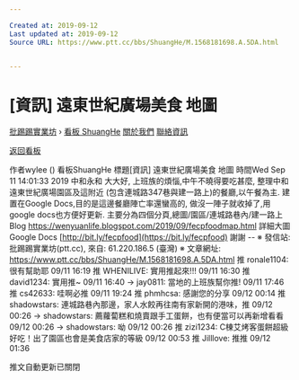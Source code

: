 ```yaml
---

Created at: 2019-09-12
Last updated at: 2019-09-12
Source URL: https://www.ptt.cc/bbs/ShuangHe/M.1568181698.A.5DA.html


---
```


# [資訊] 遠東世紀廣場美食 地圖


[批踢踢實業坊](https://www.ptt.cc/bbs/) › [看板 ShuangHe](https://www.ptt.cc/bbs/ShuangHe/index.html) [關於我們](https://www.ptt.cc/about.html) [聯絡資訊](https://www.ptt.cc/contact.html)

[返回看板](https://www.ptt.cc/bbs/ShuangHe/index.html)

作者wylee ()
看板ShuangHe
標題\[資訊\] 遠東世紀廣場美食 地圖
時間Wed Sep 11 14:01:33 2019
中和永和 大大好, 上班族的煩惱,中午不曉得要吃甚麼, 整理中和遠東世紀廣場園區及這附近 (包含連城路347巷與建一路上)的餐廳,以午餐為主. 建置在Google Docs,目的是這邊餐廳陣亡率還蠻高的, 做沒一陣子就收掉了,用google docs也方便好更新. 主要分為四個分頁,總圖/園區/連城路巷內/建一路上 Blog <https://wenyuanlife.blogspot.com/2019/09/fecpfoodmap.html> 詳細大圖 Google Docs [http://bit.ly/fecpfood](https://bit.ly/fecpfood) 謝謝 -- ※ 發信站: 批踢踢實業坊(ptt.cc), 來自: 61.220.186.5 (臺灣) ※ 文章網址: <https://www.ptt.cc/bbs/ShuangHe/M.1568181698.A.5DA.html>
推 ronale1104: 很有幫助耶 09/11 16:19
推 WHENILIVE: 實用推起來!!! 09/11 16:30
推 david1234: 實用推~ 09/11 16:40
→ jay0811: 當地的上班族幫你推! 09/11 17:46
推 cs42633: 哇啊必推 09/11 19:24
推 phmhcsa: 感謝您的分享 09/12 00:14
推 shadowstars: 連城路巷內那邊，家人水餃再往南有家新開的港味，推 09/12 00:26
→ shadowstars: 薦蘿蔔糕和燒賣跟手工蛋餅，也有便當可以再新增看看 09/12 00:26
→ shadowstars: 呦 09/12 00:26
推 zizi1234: C棟艾烤客蛋餅超級好吃！出了園區也會是美食店家的等級 09/12 00:53
推 Jilllove: 推推 09/12 01:36

推文自動更新已關閉

